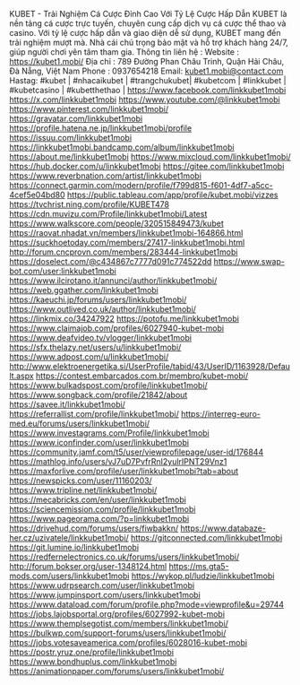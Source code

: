 KUBET - Trải Nghiệm Cá Cược Đỉnh Cao Với Tỷ Lệ Cược Hấp Dẫn
KUBET là nền tảng cá cược trực tuyến, chuyên cung cấp dịch vụ cá cược thể thao và casino. Với tỷ lệ cược hấp dẫn và giao diện dễ sử dụng, KUBET mang đến trải nghiệm mượt mà. Nhà cái chú trọng bảo mật và hỗ trợ khách hàng 24/7, giúp người chơi yên tâm tham gia.
Thông tin liên hệ :
Website : https://kubet1.mobi/
Địa chỉ : 789 Đường Phan Châu Trinh, Quận Hải Châu, Đà Nẵng, Việt Nam
Phone : 0937654218
Email: kubet1.mobi@contact.com
Hastag: #kubet | #nhacaikubet | #trangchukubet| #kubetcom | #linkkubet | #kubetcasino | #kubetthethao |
https://www.facebook.com/linkkubet1mobi
https://x.com/linkkubet1mobi
https://www.youtube.com/@linkkubet1mobi
https://www.pinterest.com/linkkubet1mobi/
https://gravatar.com/linkkubet1mobi
https://profile.hatena.ne.jp/linkkubet1mobi/profile
https://issuu.com/linkkubet1mobi
https://linkkubet1mobi.bandcamp.com/album/linkkubet1mobi
https://about.me/linkkubet1mobi
https://www.mixcloud.com/linkkubet1mobi/
https://hub.docker.com/u/linkkubet1mobi
https://gitee.com/linkkubet1mobi
https://www.reverbnation.com/artist/linkkubet1mobi
https://connect.garmin.com/modern/profile/f799d815-f601-4df7-a5cc-4cef5e04bd80
https://public.tableau.com/app/profile/kubet.mobi/vizzes
https://tvchrist.ning.com/profile/KUBET478
https://cdn.muvizu.com/Profile/linkkubet1mobi/Latest
https://www.walkscore.com/people/320515849473/kubet
https://raovat.nhadat.vn/members/linkkubet1mobi-164866.html
https://suckhoetoday.com/members/27417-linkkubet1mobi.html
http://forum.cncprovn.com/members/283444-linkkubet1mobi
https://doselect.com/@c434867c7777d091c774522dd
https://www.swap-bot.com/user:linkkubet1mobi
https://www.ilcirotano.it/annunci/author/linkkubet1mobi/
https://web.ggather.com/linkkubet1mobi
https://kaeuchi.jp/forums/users/linkkubet1mobi/
https://www.outlived.co.uk/author/linkkubet1mobi/
https://linkmix.co/34247922
https://potofu.me/linkkubet1mobi
https://www.claimajob.com/profiles/6027940-kubet-mobi
https://www.deafvideo.tv/vlogger/linkkubet1mobi
https://sfx.thelazy.net/users/u/linkkubet1mobi/
https://www.adpost.com/u/linkkubet1mobi/
http://www.elektroenergetika.si/UserProfile/tabid/43/UserID/1163928/Default.aspx
https://contest.embarcados.com.br/membro/kubet-mobi/
https://www.bulkadspost.com/profile/linkkubet1mobi/
https://www.songback.com/profile/21842/about
https://savee.it/linkkubet1mobi/
https://referrallist.com/profile/linkkubet1mobi/
https://interreg-euro-med.eu/forums/users/linkkubet1mobi/
https://www.investagrams.com/Profile/linkkubet1mobi
https://www.iconfinder.com/user/linkkubet1mobi
https://community.jamf.com/t5/user/viewprofilepage/user-id/176844
https://mathlog.info/users/vJ7uD7PvfrRnI2yulrIPNT29Vnz1
https://maxforlive.com/profile/user/linkkubet1mobi?tab=about
https://newspicks.com/user/11160203/
https://www.tripline.net/linkkubet1mobi/
https://mecabricks.com/en/user/linkkubet1mobi
https://sciencemission.com/profile/linkkubet1mobi
https://www.pageorama.com/?p=linkkubet1mobi
https://drivehud.com/forums/users/fiwbakkn/
https://www.databaze-her.cz/uzivatele/linkkubet1mobi/
https://gitconnected.com/linkkubet1mobi
https://git.lumine.io/linkkubet1mobi
https://redfernelectronics.co.uk/forums/users/linkkubet1mobi/
http://forum.bokser.org/user-1348124.html
https://ms.gta5-mods.com/users/linkkubet1mobi
https://wykop.pl/ludzie/linkkubet1mobi
https://www.udrpsearch.com/user/linkkubet1mobi
https://www.jumpinsport.com/users/linkkubet1mobi
https://www.dataload.com/forum/profile.php?mode=viewprofile&u=29744
https://jobs.lajobsportal.org/profiles/6027992-kubet-mobi
https://www.themplsegotist.com/members/linkkubet1mobi/
https://bulkwp.com/support-forums/users/linkkubet1mobi/
https://jobs.votesaveamerica.com/profiles/6028016-kubet-mobi
https://postr.yruz.one/profile/linkkubet1mobi
https://www.bondhuplus.com/linkkubet1mobi
https://animationpaper.com/forums/users/linkkubet1mobi/
